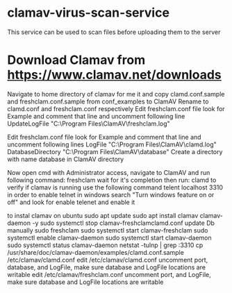 # clamav-virus-scan-service
This service can be used to scan files before uploading them to the server
# Download Clamav from https://www.clamav.net/downloads
Navigate to home directory of clamav for me it and copy clamd.conf.sample and freshclam.conf.sample from conf_examples to ClamAV
Rename to clamd.conf and freshclam.conf respectively
Edit freshclam.conf file look for Example and comment that line and uncomment following line
UpdateLogFile "C:\Program Files\ClamAV\freshclam.log"

Edit freshclam.conf file look for Example and comment that line and uncomment following lines
LogFile "C:\Program Files\ClamAV\clamd.log"
DatabaseDirectory "C:\Program Files\ClamAV\database"
Create a directory with name database in ClamAV directory

Now open cmd with Administrator access, navigate to ClamAV and run following command:
freshclam
wait for it's completion then run:
clamd
to verify if clamav is running use the following command
telent localhost 3310
in order to enable telnet in windows search "Turn windows feature on or off" and look for enable telenet and enable it

to instal clamav on ubuntu
sudo apt update
sudo apt install clamav clamav-daemon -y
 sudo systemctl stop clamav-freshclamclamd.conf
 update Db manually
 sudo freshclam
 sudo systemctl start clamav-freshclam
  sudo systemctl enable clamav-daemon
   sudo systemctl start clamav-daemon
   sudo systemctl status clamav-daemon
   netstat -tulnp | grep :3310
   cp /usr/share/doc/clamav-daemon/examples/clamd.conf.sample /etc/clamav/clamd.conf
   edit /etc/clamav/clamd.conf
   uncomment port, database, and LogFile, make sure database and LogFile locations are writable
   edit /etc/clamav/freshclam.conf
   uncomment port, and LogFile, make sure database and LogFile locations are writable
 
